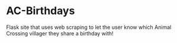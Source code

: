 # AC-Birthdays
Flask site that uses web scraping to let the user know which Animal Crossing villager they share a birthday with!
